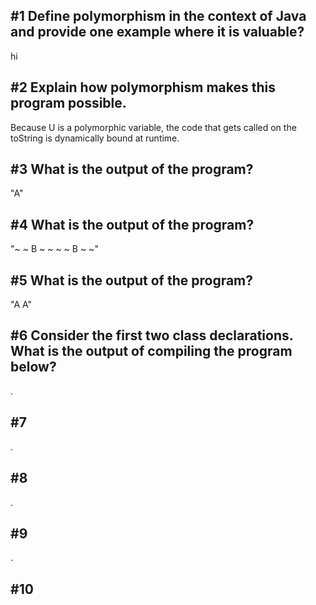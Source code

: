 ## #1 Define polymorphism in the context of Java and provide one example where it is valuable? 
hi
## #2 Explain how polymorphism makes this program possible.
Because U is a polymorphic variable, the code that gets called on the toString is dynamically bound at runtime. 
## #3 What is the output of the program?
"A"
## #4 What is the output of the program?
"~ ~ B ~ ~ ~ ~ B ~ ~"
## #5 What is the output of the program?
"A A"
## #6 Consider the first two class declarations. What is the output of compiling the program below?
.
## #7
.
## #8
.
## #9
. 
## #10


